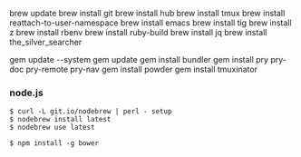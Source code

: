 brew update
brew install git
brew install hub
brew install tmux
brew install reattach-to-user-namespace
brew install emacs
brew install tig
brew install z
brew install rbenv
brew install ruby-build
brew install jq
brew install the_silver_searcher

gem update --system
gem update
gem install bundler
gem install pry pry-doc pry-remote pry-nav
gem install powder
gem install tmuxinator


### node.js

```
$ curl -L git.io/nodebrew | perl - setup
$ nodebrew install latest
$ nodebrew use latest
```

```
$ npm install -g bower
```



